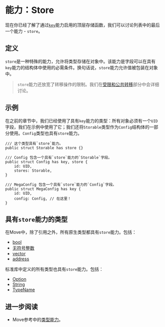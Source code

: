 # 能力：Store

现在你已经了解了通过[`key`](./key-ability.md)能力启用的顶层存储函数，我们可以讨论列表中的最后一个能力 - `store`。

## 定义

`store`是一种特殊的能力，允许将类型存储在对象中。该能力是字段可以在具有`key`能力的结构体中使用的必需条件。换句话说，`store`能力允许值被包装在对象中。

> `store`能力还放宽了转移操作的限制。我们在[受限和公共转移](./transfer-restrictions.md)部分中会详细讨论。

## 示例

在之前的章节中，我们已经使用了具有`key`能力的类型：所有对象必须有一个`UID`字段，我们在示例中使用了它；我们还将`Storable`类型作为`Config`结构体的一部分使用。`Config`类型也具有`store`能力。

```move
/// 这个类型具有`store`能力。
public struct Storable has store {}

/// Config 包含一个具有`store`能力的`Storable`字段。
public struct Config has key, store {
    id: UID,
    stores: Storable,
}

/// MegaConfig 包含一个具有`store`能力的`Config`字段。
public struct MegaConfig has key {
    id: UID,
    config: Config, // 在这里！
}
```

## 具有`store`能力的类型

在Move中，除了引用之外，所有原生类型都具有`store`能力。包括：

- [bool](./../move-basics/primitive-types.md#booleans)
- [无符号整数](./../move-basics/primitive-types.md#integers)
- [vector](./../move-basics/vector.md)
- [address](./../move-basics/address.md)

标准库中定义的所有类型也具有`store`能力。包括：

- [Option](./../move-basics/option.md)
- [String](./../move-basics/string.md)
- [TypeName](./../move-basics/type-reflection.md#typename)

## 进一步阅读

- Move参考中的[类型能力](/reference/type-abilities.html)。